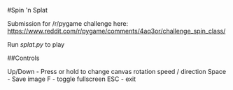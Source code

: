 #Spin 'n Splat

Submission for /r/pygame challenge here: https://www.reddit.com/r/pygame/comments/4aq3or/challenge_spin_class/

Run *splat.py* to play

##Controls

Up/Down - Press or hold to change canvas rotation speed / direction
Space - Save image
F - toggle fullscreen
ESC - exit